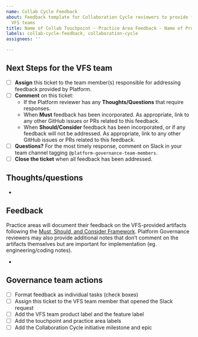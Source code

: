 ```yaml
---
name: Collab Cycle Feedback
about: Feedback template for Collaboration Cycle reviewers to provide feedback to
  VFS teams
title: Name of Collab Touchpoint - Practice Area Feedback - Name of Project
labels: collab-cycle-feedback, collaboration-cycle
assignees: ''

---
```


## Next Steps for the VFS team

- [ ] **Assign** this ticket to the team member(s) responsible for addressing feedback provided by Platform.
- [ ] **Comment** on this ticket:
  - If the Platform reviewer has any **Thoughts/Questions** that require responses.
  - When **Must** feedback has been incorporated. As appropriate, link to any other GitHub issues or PRs related to this feedback.
  - When **Should/Consider** feedback has been incorporated, or if any feedback will not be addressed. As appropriate, link to any other GitHub issues or PRs related to this feedback.
- [ ] **Questions?** For the most timely response, comment on Slack in your team channel tagging `@platform-governance-team-members`.
- [ ] **Close the ticket** when all feedback has been addressed.

## Thoughts/questions

-

## Feedback
Practice areas will document their feedback on the VFS-provided artifacts following the [Must, Should, and Consider Framework](https://depo-platform-documentation.scrollhelp.site/collaboration-cycle/must-should-and-consider-framework-for-feedback). Platform Governance reviewers may also provide additional notes that don’t comment on the artifacts themselves but are important for implementation (eg. engineering/coding notes).

- 

## Governance team actions
- [ ] Format feedback as individual tasks (check boxes)
- [ ] Assign this ticket to the VFS team member that opened the Slack request
- [ ] Add the VFS team product label and the feature label
- [ ] Add the touchpoint and practice area labels
- [ ] Add the Collaboration Cycle initiative milestone and epic
